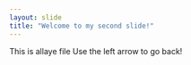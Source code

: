 ```yaml
---
layout: slide
title: "Welcome to my second slide!"
---
```

This is allaye file
Use the left arrow to go back!